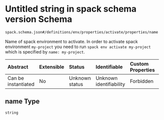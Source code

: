 # Untitled string in spack schema version Schema

```txt
spack.schema.json#/definitions/env/properties/activate/properties/name
```

Name of spack environment to activate. In order to activate spack environment `my-project` you need to run `spack env activate my-project` which is specified by `name: my-project`.

| Abstract            | Extensible | Status         | Identifiable            | Custom Properties | Additional Properties | Access Restrictions | Defined In                                                            |
| :------------------ | :--------- | :------------- | :---------------------- | :---------------- | :-------------------- | :------------------ | :-------------------------------------------------------------------- |
| Can be instantiated | No         | Unknown status | Unknown identifiability | Forbidden         | Allowed               | none                | [spack.schema.json*](../out/spack.schema.json "open original schema") |

## name Type

`string`
